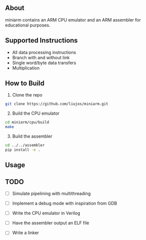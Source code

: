 ## About

miniarm contains an ARM CPU emulator and an ARM assembler for educational purposes.

## Supported Instructions
- All data processing instructions
- Branch with and without link
- Single word/byte data transfers
- Multiplication 

## How to Build

1. Clone the repo
```sh
git clone https://github.com/liujos/miniarm.git
```
2. Build the CPU emulator
```sh
cd miniarm/cpu/build
make
```

3. Build the assembler
```sh
cd ../../assembler
pip install -e .
```

## Usage



## TODO

- [ ] Simulate pipelining with multithreading
- [ ] Implement a debug mode with inspiration from GDB
- [ ] Write the CPU emulator in Verilog
- [ ] Have the assembler output an ELF file
- [ ] Write a linker 
   


